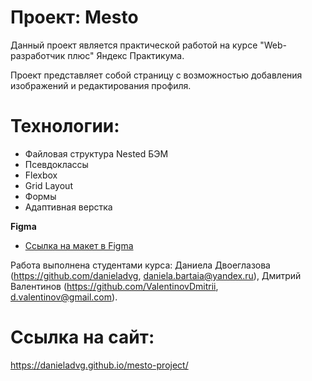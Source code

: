 # Проект: Mesto
Данный проект является практической работой на курсе "Web-разработчик плюс" Яндекс Практикума.

Проект представляет собой страницу с возможностью добавления изображений и редактирования профиля.

# Технологии:
- Файловая структура Nested БЭМ
- Псевдоклассы
- Flexbox
- Grid Layout
- Формы
- Адаптивная верстка

**Figma**

* [Ссылка на макет в Figma](https://www.figma.com/file/2cn9N9jSkmxD84oJik7xL7/JavaScript.-Sprint-4?node-id=0%3A1)

Работа выполнена студентами курса: Даниела Двоеглазова (https://github.com/danieladvg, daniela.bartaia@yandex.ru), Дмитрий Валентинов (https://github.com/ValentinovDmitrii, d.valentinov@gmail.com).

# Сcылка на сайт: 
https://danieladvg.github.io/mesto-project/